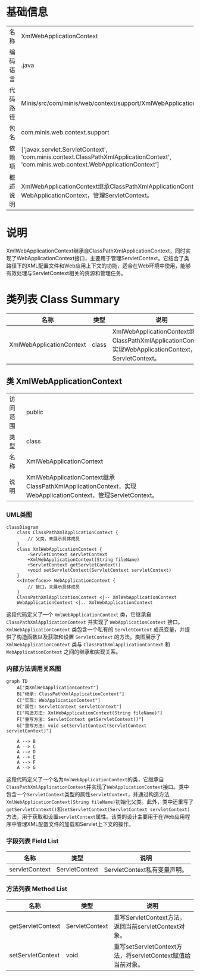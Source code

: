 # 基础信息

|      |      |
|------|------|
| 名称 | XmlWebApplicationContext |
| 编码语言 | .java |
| 代码路径 | Minis/src/com/minis/web/context/support/XmlWebApplicationContext.java |
| 包名 | com.minis.web.context.support |
| 依赖项 | ['javax.servlet.ServletContext', 'com.minis.context.ClassPathXmlApplicationContext', 'com.minis.web.context.WebApplicationContext'] |
| 概述说明 | XmlWebApplicationContext继承ClassPathXmlApplicationContext，实现WebApplicationContext，管理ServletContext。 |

# 说明

XmlWebApplicationContext继承自ClassPathXmlApplicationContext，同时实现了WebApplicationContext接口，主要用于管理ServletContext。它结合了类路径下的XML配置文件和Web应用上下文的功能，适合在Web环境中使用，能够有效处理与ServletContext相关的资源和管理任务。

# 类列表 Class Summary

| 名称   | 类型  | 说明 |
|-------|------|-------------|
| XmlWebApplicationContext | class | XmlWebApplicationContext继承ClassPathXmlApplicationContext，实现WebApplicationContext，管理ServletContext。 |



## 类 XmlWebApplicationContext

|      |      |
|------|------|
| 访问范围 | public |
| 类型 | class |
| 名称 | XmlWebApplicationContext |
| 说明 | XmlWebApplicationContext继承ClassPathXmlApplicationContext，实现WebApplicationContext，管理ServletContext。 |


### UML类图

```mermaid
classDiagram
    class ClassPathXmlApplicationContext {
        // 父类，未展示具体成员
    }
    class XmlWebApplicationContext {
        -ServletContext servletContext
        +XmlWebApplicationContext(String fileName)
        +ServletContext getServletContext()
        +void setServletContext(ServletContext servletContext)
    }
    <<Interface>> WebApplicationContext {
        // 接口，未展示具体成员
    }
    ClassPathXmlApplicationContext <|-- XmlWebApplicationContext
    WebApplicationContext <|.. XmlWebApplicationContext
```

这段代码定义了一个 `XmlWebApplicationContext` 类，它继承自 `ClassPathXmlApplicationContext` 并实现了 `WebApplicationContext` 接口。`XmlWebApplicationContext` 类包含一个私有的 `ServletContext` 成员变量，并提供了构造函数以及获取和设置 `ServletContext` 的方法。类图展示了 `XmlWebApplicationContext` 类与 `ClassPathXmlApplicationContext` 和 `WebApplicationContext` 之间的继承和实现关系。


### 内部方法调用关系图

```mermaid
graph TD
    A["类XmlWebApplicationContext"]
    B["继承: ClassPathXmlApplicationContext"]
    C["实现: WebApplicationContext"]
    D["属性: ServletContext servletContext"]
    E["构造方法: XmlWebApplicationContext(String fileName)"]
    F["重写方法: ServletContext getServletContext()"]
    G["重写方法: void setServletContext(ServletContext servletContext)"]

    A --> B
    A --> C
    A --> D
    A --> E
    A --> F
    A --> G
```

这段代码定义了一个名为`XmlWebApplicationContext`的类，它继承自`ClassPathXmlApplicationContext`并实现了`WebApplicationContext`接口。类中包含一个`ServletContext`类型的属性`servletContext`，并通过构造方法`XmlWebApplicationContext(String fileName)`初始化父类。此外，类中还重写了`getServletContext()`和`setServletContext(ServletContext servletContext)`方法，用于获取和设置`servletContext`属性。该类的设计主要用于在Web应用程序中管理XML配置文件的加载和Servlet上下文的操作。

### 字段列表 Field List

| 名称  | 类型  | 说明 |
|-------|-------|------|
| servletContext | ServletContext | ServletContext私有变量声明。 |

### 方法列表 Method List

| 名称  | 类型  | 说明 |
|-------|-------|------|
| getServletContext | ServletContext | 重写ServletContext方法，返回当前servletContext对象。 |
| setServletContext | void | 重写setServletContext方法，将servletContext赋值给当前对象。 |




